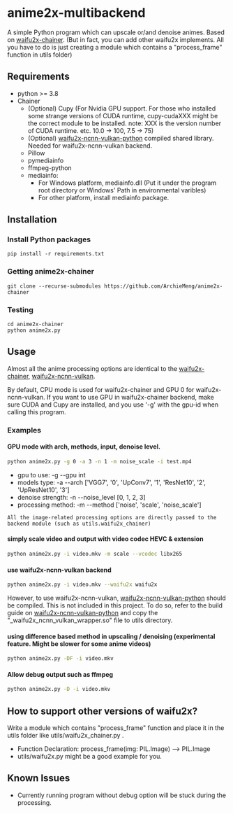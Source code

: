 # anime2x-multibackend
A simple Python program which can upscale or/and denoise animes.
Based on [waifu2x-chainer](https://github.com/tsurumeso/waifu2x-chainer). (But in fact, you can add other waifu2x implements. All you have to do is just creating a module which contains a "process_frame" function in utils folder)
## Requirements

- python >= 3.8
- Chainer
    - (Optional) Cupy (For Nvidia GPU support. For those who installed some strange versions of CUDA runtime,
      cupy-cudaXXX might be the correct module to be installed. note: XXX is the version number of CUDA runtime. etc.
      10.0 -> 100, 7.5 -> 75)
    - (Optional) [waifu2x-ncnn-vulkan-python](https://github.com/ArchieMeng/waifu2x-ncnn-vulkan-python) compiled shared
      library. Needed for waifu2x-ncnn-vulkan backend.
    - Pillow
    - pymediainfo
    - ffmpeg-python
    - mediainfo:
        - For Windows platform, mediainfo.dll (Put it under the program root directory or Windows' Path in environmental
          varibles)
        - For other platform, install mediainfo package.

## Installation

### Install Python packages
```
pip install -r requirements.txt 
```

### Getting anime2x-chainer
```
git clone --recurse-submodules https://github.com/ArchieMeng/anime2x-chainer
```

### Testing
```
cd anime2x-chainer
python anime2x.py
```

## Usage

Almost all the anime processing options are identical to
the [waifu2x-chainer](https://github.com/tsurumeso/waifu2x-chainer),
[waifu2x-ncnn-vulkan](https://github.com/nihui/waifu2x-ncnn-vulkan).

By default, CPU mode is used for waifu2x-chainer and GPU 0 for waifu2x-ncnn-vulkan. If you want to use GPU in
waifu2x-chainer backend, make sure CUDA and Cupy are installed, and you use '-g' with the gpu-id when calling this
program.

### Examples
#### GPU mode with arch, methods, input, denoise level.

```bash
python anime2x.py -g 0 -a 3 -n 1 -m noise_scale -i test.mp4
```

- gpu to use: -g --gpu int
- models type: -a --arch ['VGG7', '0', 'UpConv7', '1', 'ResNet10', '2', 'UpResNet10', '3']
- denoise strength: -n --noise_level [0, 1, 2, 3]
- processing method: -m --method ['noise', 'scale', 'noise_scale']

```All the image-related processing options are directly passed to the backend module (such as utils.waifu2x_chainer)```

#### simply scale video and output with video codec HEVC & extension

```bash
python anime2x.py -i video.mkv -m scale --vcodec libx265
```

#### use waifu2x-ncnn-vulkan backend

```bash
python anime2x.py -i video.mkv --waifu2x waifu2x
```

However, to use
waifu2x-ncnn-vulkan, [waifu2x-ncnn-vulkan-python](https://github.com/ArchieMeng/waifu2x-ncnn-vulkan-python)
should be compiled. This is not included in this project. To do so, refer to the build guide
on [waifu2x-ncnn-vulkan-python](https://github.com/ArchieMeng/waifu2x-ncnn-vulkan-python)
and copy the "_waifu2x_ncnn_vulkan_wrapper.so" file to utils directory.

#### using difference based method in upscaling / denoising (experimental feature. Might be slower for some anime videos)

```bash
python anime2x.py -DF -i video.mkv
```

#### Allow debug output such as ffmpeg

```bash
python anime2x.py -D -i video.mkv
```

## How to support other versions of waifu2x?

Write a module which contains "process_frame" function and place it in the utils folder like utils/waifu2x_chainer.py .

- Function Declaration: process_frame(img: PIL.Image) --> PIL.Image
- utils/waifu2x.py might be a good example for you.

## Known Issues

- Currently running program without debug option will be stuck during the processing. 
